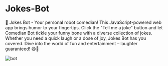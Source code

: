 # Jokes-Bot
🤖 Jokes Bot - Your personal robot comedian! This JavaScript-powered web app brings humor to your fingertips. Click the "Tell me a joke" button and let Comedian Bot tickle your funny bone with a diverse collection of jokes. Whether you need a quick laugh or a dose of joy, Jokes Bot has you covered. Dive into the world of fun and entertainment – laughter guaranteed! 😄🤖 


![bot](https://github.com/Iulia2191/Jokes-Bot/assets/125976840/ed3720d4-e47c-457a-81da-50f7c784d58d)
